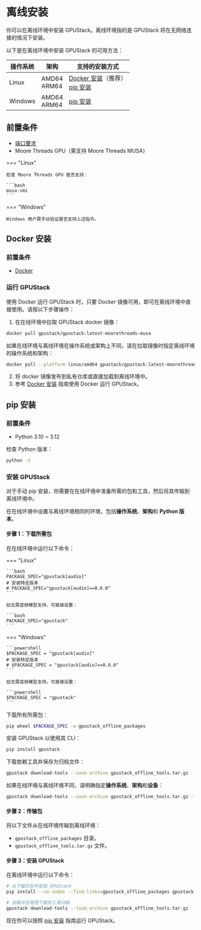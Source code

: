 # 离线安装

你可以在离线环境中安装 GPUStack。离线环境指的是 GPUStack 将在无网络连接的情况下安装。

以下是在离线环境中安装 GPUStack 的可用方法：

| 操作系统 | 架构           | 支持的安装方式                                                                                                                         |
| -------- | -------------- | ------------------------------------------------------------------------------------------------------------------------------------ |
| Linux    | AMD64<br>ARM64 | [Docker 安装](#docker-安装)（推荐）<br>[pip 安装](#pip-安装)           |
| Windows  | AMD64<br>ARM64 | [pip 安装](#pip-安装)                                                 |

## 前置条件

- [端口要求](../installation-requirements.md#端口要求)
- Moore Threads GPU（需支持 Moore Threads MUSA）

=== "Linux"

    检查 Moore Threads GPU 是否支持：

    ```bash
    musa-smi
    ```

=== "Windows"

    Windows 用户需手动验证是否支持上述指令。

## Docker 安装

### 前置条件

- [Docker](https://docs.docker.com/engine/install/)

### 运行 GPUStack

使用 Docker 运行 GPUStack 时，只要 Docker 镜像可用，即可在离线环境中直接使用。请按以下步骤操作：

1. 在在线环境中拉取 GPUStack docker 镜像：

```bash
docker pull gpustack/gpustack:latest-moorethreads-musa
```

如果在线环境与离线环境在操作系统或架构上不同，请在拉取镜像时指定离线环境的操作系统和架构：

```bash
docker pull --platform linux/amd64 gpustack/gpustack:latest-moorethreads-musa
```

2. 将 docker 镜像发布到私有仓库或直接加载到离线环境中。
3. 参考 [Docker 安装](./online-installation.md#docker-安装) 指南使用 Docker 运行 GPUStack。

## pip 安装

### 前置条件

- Python 3.10 ~ 3.12

检查 Python 版本：

```bash
python -V
```

### 安装 GPUStack

对于手动 pip 安装，你需要在在线环境中准备所需的包和工具，然后将其传输到离线环境中。

在在线环境中设置与离线环境相同的环境，包括**操作系统**、**架构**和 **Python 版本**。

#### 步骤 1：下载所需包

在在线环境中运行以下命令：

=== "Linux"

    ```bash
    PACKAGE_SPEC="gpustack[audio]"
    # 安装特定版本
    # PACKAGE_SPEC="gpustack[audio]==0.6.0"
    ```

    如无需音频模型支持，可直接设置：

    ```bash
    PACKAGE_SPEC="gpustack"
    ```

=== "Windows"

    ```powershell
    $PACKAGE_SPEC = "gpustack[audio]"
    # 安装特定版本
    # $PACKAGE_SPEC = "gpustack[audio]==0.6.0"
    ```

    如无需音频模型支持，可直接设置：

    ```powershell
    $PACKAGE_SPEC = "gpustack"
    ```

下载所有所需包：

```bash
pip wheel $PACKAGE_SPEC -w gpustack_offline_packages
```

安装 GPUStack 以使用其 CLI：

```bash
pip install gpustack
```

下载依赖工具并保存为归档文件：

```bash
gpustack download-tools --save-archive gpustack_offline_tools.tar.gz
```

如果在线环境与离线环境不同，请明确指定**操作系统**、**架构**和**设备**：

```bash
gpustack download-tools --save-archive gpustack_offline_tools.tar.gz --system linux --arch amd64 --device moorethreads-musa
```

#### 步骤 2：传输包

将以下文件从在线环境传输到离线环境：

- `gpustack_offline_packages` 目录。
- `gpustack_offline_tools.tar.gz` 文件。

#### 步骤 3：安装 GPUStack

在离线环境中运行以下命令：

```bash
# 从下载的包中安装 GPUStack
pip install --no-index --find-links=gpustack_offline_packages gpustack

# 加载并应用预下载的工具归档
gpustack download-tools --load-archive gpustack_offline_tools.tar.gz
```

现在你可以按照 [pip 安装](online-installation.md#pip-安装) 指南运行 GPUStack。 